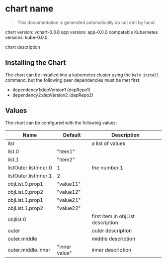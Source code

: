 # chart name

> This documentation is generated automatically do not edit by hand

chart version: vchart-0.0.0
app version: app-0.0.0
compatable Kubernetes versions: kube-0.0.0

chart description

## Installing the Chart

The chart can be installed into a kubernetes cluster using the `helm install` command,
but the following peer dependencies must be met first:

  - dependency1:depVersion1 (depRepo1)
  - dependency2:depVersion2 (depRepo2)

## Values

The chart can be configured with the following values:

| Name | Default | Description |
| - | - | - |
| list | | a list of values |
| list.0 | "item1" | |
| list.1 | "item2" | |
| listOuter.listInner.0 | 1 | the number 1 |
| listOuter.listInner.1 | 2 | |
| objList.0.prop1 | "value11" | |
| objList.0.prop2 | "value12" | |
| objList.1.prop1 | "value21" | |
| objList.1.prop2 | "value22" | |
| objlist.0 | | first item in objList description |
| outer | | outer description |
| outer.middle | | middle description  |
| outer.middle.inner | "inner value" | inner description |
